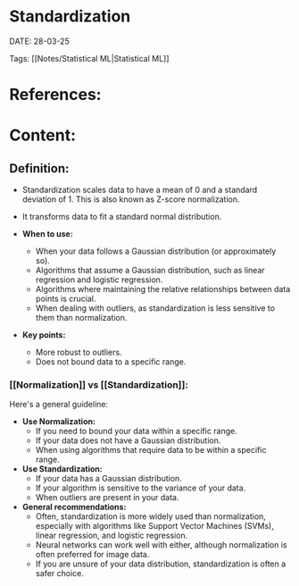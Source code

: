 
# Standardization


DATE:  28-03-25


Tags:  [[Notes/Statistical ML|Statistical ML]]

# References:




# Content:

## **Definition:**
- Standardization scales data to have a mean of 0 and a standard deviation of 1. This is also known as Z-score normalization.
- It transforms data to fit a standard normal distribution.

- **When to use:**
    - When your data follows a Gaussian distribution (or approximately so).
    - Algorithms that assume a Gaussian distribution, such as linear regression and logistic regression.
    - Algorithms where maintaining the relative relationships between data points is crucial.
    - When dealing with outliers, as standardization is less sensitive to them than normalization.
- **Key points:**
    - More robust to outliers.
    - Does not bound data to a specific range.



### [[Normalization]] vs  [[Standardization]]:

Here's a general guideline:

- **Use Normalization:**
    - If you need to bound your data within a specific range.
    - If your data does not have a Gaussian distribution.
    - When using algorithms that require data to be within a specific range.
- **Use Standardization:**
    - If your data has a Gaussian distribution.
    - If your algorithm is sensitive to the variance of your data.
    - When outliers are present in your data.
- **General recommendations:**
    - Often, standardization is more widely used than normalization, especially with algorithms like Support Vector Machines (SVMs), linear regression, and logistic regression.
    - Neural networks can work well with either, although normalization is often preferred for image data.
    - If you are unsure of your data distribution, standardization is often a safer choice.



